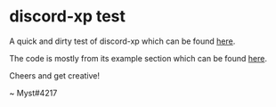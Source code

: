 # discord-xp test

A quick and dirty test of discord-xp which can be found [here](https://github.com/MrAugu/discord-xp).

The code is mostly from its example section which can be found [here](https://github.com/MrAugu/discord-xp/tree/master/test).

Cheers and get creative!

~ Myst#4217
 
